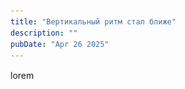 ```yaml
---
title: "Вертикальный ритм стал ближе"
description: ""
pubDate: "Apr 26 2025"
---
```


<style>
main {
  --line-color: rgba(0, 188, 212, 0.5);

  background: repeating-linear-gradient(
    180deg,
    var(--line-color),
    var(--line-color) 1px,
    transparent 1px,
    transparent 1rlh
  ) !important;
}

span {
  line-height: 1rlh;
}
</style>


<span>lorem</span>
